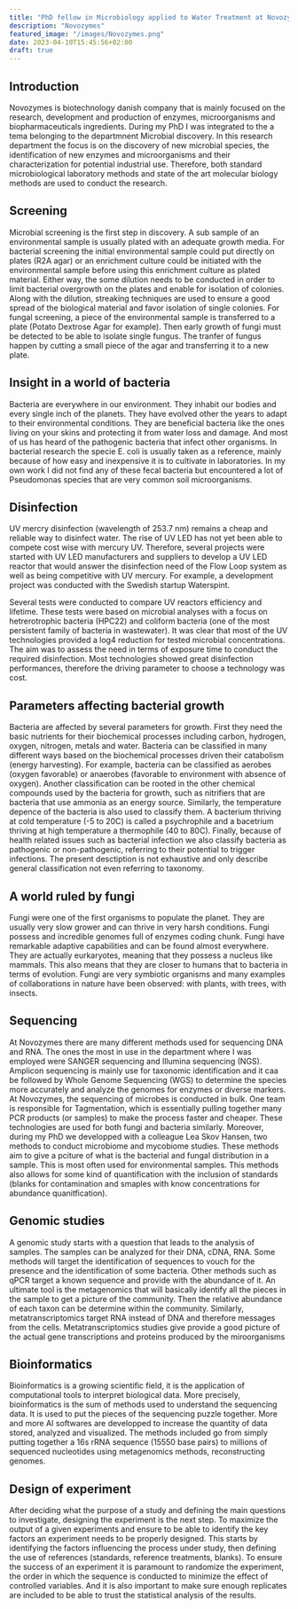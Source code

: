 ```yaml
---
title: "PhD fellow in Microbiology applied to Water Treatment at Novozymes"
description: "Novozymes"
featured_image: "/images/Novozymes.png"
date: 2023-04-10T15:45:56+02:00
draft: true
---
```

## Introduction

Novozymes is biotechnology danish company that is mainly focused on the research, development and production of enzymes, microorganisms and biopharmaceuticals ingredients.
During my PhD I was integrated to the a tema belonging to the departmnent Microbial discovery. In this research department the focus is on the discovery of new microbial species, the 
identification of new enzymes and microorganisms and their characterization for potential industrial use. Therefore, both standard microbiological laboratory methods and state of the art 
molecular biology methods are used to conduct the research.


## Screening

Microbial screening is the first step in discovery. A sub sample of an environmental sample is usually plated with an adequate growth media. 
For bacterial screening the initial environmental sample could put directly on plates (R2A agar) or an enrichment culture could be initiated with the environmental sample 
before using this enrichment culture as plated material. Either way, the some dilution needs to be conducted in order to limit bacterial overgrowth on the plates and enable for isolation 
of colonies. Along with the dilution, streaking techniques are used to ensure a good spread of the biological material and favor isolation of single colonies.
For fungal screening, a piece of the environmental sample is transferred to a plate (Potato Dextrose Agar for example). Then early growth of fungi must be detected to be able to isolate single fungus.
The tranfer of fungus happen by cutting a small piece of the agar and transferring it to a new plate.

## Insight in a world of bacteria

Bacteria are everywhere in our environment. They inhabit our bodies and every single inch of the planets. They have evolved other the years to adapt to their environmental conditions.
They are beneficial bacteria like the ones living on your skins and protecting it from water loss and damage. And most of us has heard of the pathogenic bacteria that infect other organisms.
In bacterial research the specie E. coli is usually taken as a reference, mainly because of how easy and inexpensive it is to cultivate in laboratories.
In my own work I did not find any of these fecal bacteria but encountered a lot of Pseudomonas species that are very common soil microorganisms.


## Disinfection

UV mercry disinfection (wavelength of 253.7 nm) remains a cheap and reliable way to disinfect water. The rise of UV LED has not yet been able to compete cost wise with mercury UV.
Therefore, several projects were started with UV LED manufacturers and suppliers to develop a UV LED reactor that would answer the disinfection need of the Flow Loop system
as well as being competitive with UV mercury. For example, a development project was conducted with the Swedish startup Waterspint.

Several tests were conducted to compare UV reactors efficiency and lifetime. These tests were based on microbial analyses with a focus on hetrerotrophic bacteria (HPC22) and coliform bacteria (one of the most persistent family
of bacteria in wastewater). It was clear that most of the UV technologies provided a log4 reduction for tested microbial concentrations. The aim was to assess the need in terms of exposure time to conduct the 
required disinfection. Most technologies showed great disinfection performances, therefore the driving parameter to choose a technology was cost.

## Parameters affecting bacterial growth

Bacteria are affected by several parameters for growth. First they need the basic nutrients for their biochemical processes including carbon, hydrogen, oxygen, nitrogen, metals and water. 
Bacteria can be classified in many different ways based on the biochemical processes driven their catabolism (energy harvesting). For example, bacteria can be classified as aerobes (oxygen favorable) or
anaerobes (favorable to environment with absence of oxygen). Another classification can be rooted in the other chemical compounds used by the bacteria for growth, such as nitrifiers that are bacteria that use
ammonia as an energy source. Similarly, the temperature depence of the bacteria is also used to classify them. A bacterium thriving at cold temperature (-5 to 20C) is called a psychrophile and a bacetrium thriving at high
temperature a thermophile (40 to 80C). Finally, because of health related issues such as bacterial infection we also classify bacteria as pathogenic or non-pathogenic, referring to their potential to trigger infections.
The present desctiption is not exhaustive and only describe general classification not even referring to taxonomy.

## A world ruled by fungi

Fungi were one of the first organisms to populate the planet. They are usually very slow grower and can thrive in very harsh conditions.
Fungi possess and incredible genomes full of enzymes coding chunk. Fungi have remarkable adaptive capabilities and can be found almost everywhere.
They are actually eurkaryotes, meaning that they possess a nucleus like mammals. This also means that they are closer to humans that to bacteria in terms of evolution.
Fungi are very symbiotic organisms and many examples of collaborations in nature have been observed: with plants, with trees, with insects.

## Sequencing

At Novozymes there are many different methods used for sequencing DNA and RNA. The ones the most in use in the department where I was employed were SANGER sequencing and Illumina sequencing (NGS).
Amplicon sequencing is mainly use for taxonomic identification and it caa be followed by Whole Genome Sequencing (WGS) to determine the species more accurately and analyze the genomes for enzymes or diverse markers.
At Novozymes, the sequencing of microbes is conducted in bulk. One team is responsible for Tagmentation, which is essentially pulling together many PCR products (or samples) to make the process faster and cheaper.
These technologies are used for both fungi and bacteria similarly.
Moreover, during my PhD we developped with a colleague Lea Skov Hansen, two methods to conduct microbiome and mycobiome studies. These methods aim to give a pciture of what is the bacterial and fungal distribution in a sample.
This is most often used for environmental samples. This methods also allows for some kind of quantification with the inclusion of standards (blanks for contamination and smaples with know concentrations for abundance quanitfication).

## Genomic studies

A genomic study starts with a question that leads to the analysis of samples. The samples can be analyzed for their DNA, cDNA, RNA. Some methods will target the identification of sequences to 
vouch for the presence and the identification of some bacteria. Other methods such as qPCR target a known sequence and provide with the abundance of it.
An ultimate tool is the metagenomics that will basically identify all the pieces in the sample to get a picture of the community. Then the relative abundance of each taxon can be determine within
the community. Similarly, metatranscriptomics target RNA instead of DNA and therefore messages from the cells. Metatranscriptomics studies give provide a good picture of the actual gene transcriptions and proteins 
produced by the miroorganisms

## Bioinformatics

Bioinformatics is a growing scientific field, it is the application of computational tools to interpret biological data. More precisely, bioinformatics is the sum of methods used to understand the sequencing data.
It is used to put the pieces of the sequencing puzzle together. More and more AI softwares are developped to increase the quantity of data stored, analyzed and visualized. The methods included go from 
simply putting together a 16s rRNA sequence (15550 base pairs) to millions of sequenced nucleotides using metagenomics methods, reconstructing genomes.

## Design of experiment

After deciding what the purpose of a study and defining the main questions to investigate, designing the experiment is the next step. To maximize the output of a given experiments and
ensure to be able to identify the key factors an experiment needs to be properly designed. This starts by identifying the factors influencing the process under study, then defining the use of references
(standards, reference treatments, blanks). To ensure the success of an experiment it is paramount to randomize the experiment, the order in which the sequence is conducted to minimize the effect of controlled variables.
And it is also important to make sure enough replicates are included to be able to trust the statistical analysis of the results.